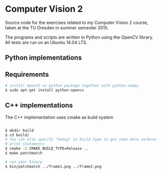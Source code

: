 # Computer Vision 2

Source code for the exercises related to my Computer Vision 2 course, taken at
the TU Dresden in summer semester 2015.

The programs and scripts are written in Python using the OpenCV library. All
tests are run on an Ubuntu 14.04 LTS.

## Python implementations

## Requirements

```bash
# install OpenCV as python package together with python-numpy
$ sudo apt-get install python-opencv
```

## C++ implementations

The C++ implementation uses cmake as build system

```bash

$ mkdir build
$ cd build/
# You can also specify "Debug" as build type to get some more verbose
# print statements
$ cmake -D CMAKE_BUILD_TYPE=Release ..
$ make patchmatch

# run your binary
$ bin/patchmatch ../frame1.png ../frame2.png
```
